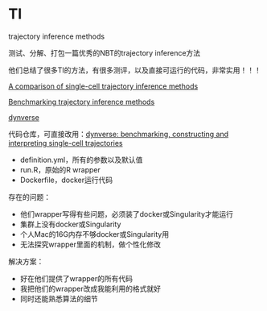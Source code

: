 # TI
trajectory inference methods

测试、分解、打包一篇优秀的NBT的trajectory inference方法

他们总结了很多TI的方法，有很多测评，以及直接可运行的代码，非常实用！！！

[A comparison of single-cell trajectory inference methods](https://www.nature.com/articles/s41587-019-0071-9)

[Benchmarking trajectory inference methods](https://github.com/dynverse/dynbenchmark/)

[dynverse](https://dynverse.org/)

代码仓库，可直接改用：[dynverse: benchmarking, constructing and interpreting single-cell trajectories](https://github.com/dynverse)
- definition.yml，所有的参数以及默认值
- run.R，原始的R wrapper
- Dockerfile，docker运行代码

存在的问题：
- 他们wrapper写得有些问题，必须装了docker或Singularity才能运行
- 集群上没有docker或Singularity
- 个人Mac的16G内存不够docker或Singularity用
- 无法探究wrapper里面的机制，做个性化修改

解决方案：
- 好在他们提供了wrapper的所有代码
- 我把他们的wrapper改成我能利用的格式就好
- 同时还能熟悉算法的细节
